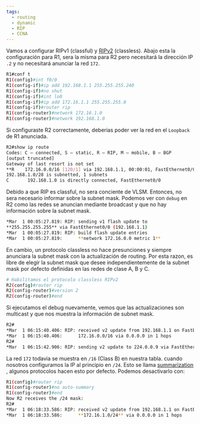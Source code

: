 ```yaml
---
tags:
  - routing
  - dynamic
  - RIP
  - CCNA
---
```


Vamos a configurar RIPv1  (classful) y [RIPv2](RIP/RIPv2.md) (classless). Abajo esta la configuración para R1, sera la misma para R2 pero necesitará la dirección IP `.2` y no necesitará anunciar la red `172`.

``` bash
R1#conf t
R1(config)#int f0/0
R1(config-if)#ip add 192.168.1.1 255.255.255.240
R1(config-if)#no shut
R1(config-if)#int lo0
R1(config-if)#ip add 172.16.1.1 255.255.255.0
R1(config-if)#router rip
R1(config-router)#network 172.16.1.0
R1(config-router)#network 192.168.1.0
```

Si configuraste R2 correctamente, deberias poder ver la red en el `Loopback` de R1 anunciada. 

``` bash
R2#show ip route
Codes: C – connected, S – static, R – RIP, M – mobile, B – BGP
[output truncated]
Gateway of last resort is not set
**R    172.16.0.0/16 [120/1] via 192.168.1.1, 00:00:01, FastEthernet0/0**
192.168.1.0/28 is subnetted, 1 subnets
C       192.168.1.0 is directly connected, FastEthernet0/0
```

Debido a que RIP es classful, no sera conciente de VLSM. Entonces, no sera necesario informar sobre la subnet mask.  Podemos ver con `debug` en R2 como las redes se anuncian mediante broadcast y que no hay información sobre la subnet mask. 

``` bash
*Mar  1 00:05:27.819: RIP: sending v1 flash update to
**255.255.255.255** via FastEthernet0/0 (192.168.1.1)
*Mar  1 00:05:27.819: RIP: build flash update entries
*Mar  1 00:05:27.819:      **network 172.16.0.0 metric 1**
```

En cambio, un protocolo classless no hace presunciones y siempre anunciara la subnet mask con la actualización de routing. Por esta razon, es libre de elegir la subnet mask que desee independientemente de la subnet mask por defecto definidas en las redes de clase A, B y C. 

``` bash
# Habilitamos el protocolo classless RIPv2
R2(config)#router rip
R2(config-router)#version 2
R2(config-router)#end
```

Si ejecutamos el debug nuevamente, vemos que las actualizaciones son multicast y que nos muestra la información de subnet mask.

``` bash
R2#
*Mar  1 06:15:40.406: RIP: received v2 update from 192.168.1.1 on FastEthernet0/0
*Mar  1 06:15:40.406:      172.16.0.0/16 via 0.0.0.0 in 1 hops
R2#
*Mar  1 06:15:42.906: RIP: sending v2 update to 224.0.0.9 via FastEthernet0/0 (192.168.1.2)
```

La red `172` todavia se muestra en `/16` (Class B) en nuestra tabla. cuando nosotros configuramos la IP al principio en `/24`. Esto se llama [summarization](auto%20summarization.md) , algunos protocolos hacen esto por defecto. Podemos desactivarlo con:

``` bash
R1(config)#router rip
R1(config-router)#no auto-summary
R1(config-router)#end
Now R2 receives the /24 mask:
R2#
*Mar  1 06:18:33.586: RIP: received v2 update from 192.168.1.1 on FastEthernet0/0
*Mar  1 06:18:33.586:      **172.16.1.0/24** via 0.0.0.0 in 1 hops
```
